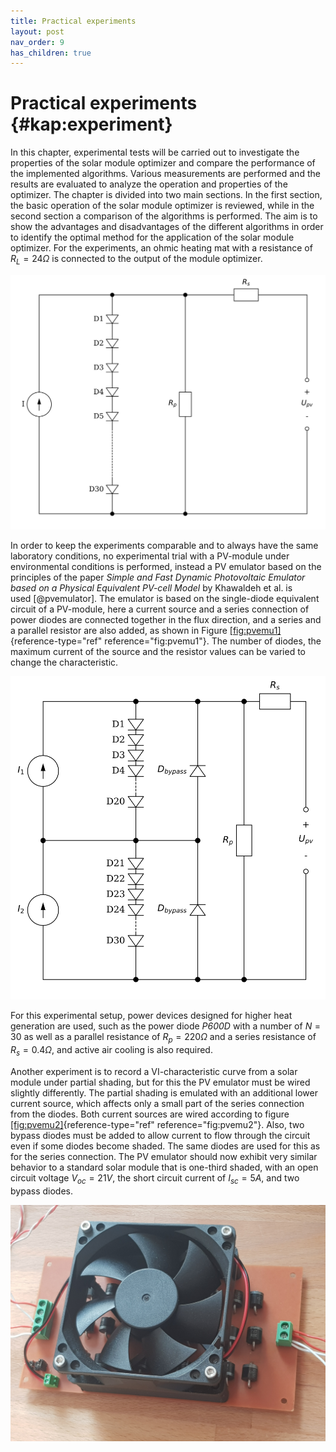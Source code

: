 ```yaml
---
title: Practical experiments
layout: post
nav_order: 9
has_children: true
---
```


# Practical experiments {#kap:experiment}

In this chapter, experimental tests will be carried out to investigate
the properties of the solar module optimizer and compare the performance
of the implemented algorithms. Various measurements are performed and
the results are evaluated to analyze the operation and properties of the
optimizer. The chapter is divided into two main sections. In the first
section, the basic operation of the solar module optimizer is reviewed,
while in the second section a comparison of the algorithms is performed.
The aim is to show the advantages and disadvantages of the different
algorithms in order to identify the optimal method for the application
of the solar module optimizer. For the experiments, an ohmic heating mat
with a resistance of $R_{L}=24\Omega$ is connected to the output of the
module optimizer.

![image](/assets/image/pv_emulator1.svg)

In order to keep the experiments comparable and to always have the same
laboratory conditions, no experimental trial with a
PV-module under
environmental conditions is performed, instead a PV emulator based on
the principles of the paper *Simple and Fast Dynamic Photovoltaic
Emulator based on a Physical Equivalent PV-cell Model* by Khawaldeh et
al. is used [@pvemulator]. The emulator is based on the single-diode
equivalent circuit of a PV-module, here a current source and a
series connection of power diodes are connected together in the flux
direction, and a series and a parallel resistor are also added, as shown
in Figure [\[fig:pvemu1\]](#fig:pvemu1){reference-type="ref"
reference="fig:pvemu1"}. The number of diodes, the maximum current of
the source and the resistor values can be varied to change the
characteristic.

![image](/assets/image/pv_emulator2.svg)

For this experimental setup, power devices designed for higher heat
generation are used, such as the power diode *P600D* with a number of
$N=30$ as well as a parallel resistance of $R_{p}=220 \Omega$ and a
series resistance of $R_{s}= 0.4 \Omega$, and active air cooling is also
required. 

Another experiment is to record a VI-characteristic curve from a solar module
under partial shading, but for this the PV emulator must be wired
slightly differently. The partial shading is emulated with an additional
lower current source, which affects only a small part of the series
connection from the diodes. Both current sources are wired according to
figure [\[fig:pvemu2\]](#fig:pvemu2){reference-type="ref"
reference="fig:pvemu2"}. Also, two bypass diodes must be added to allow
current to flow through the circuit even if some diodes become shaded.
The same diodes are used for this as for the series connection. The PV
emulator should now exhibit very similar behavior to a standard solar
module that is one-third shaded, with an open circuit voltage
$V_{oc}=21V$, the short circuit current of $I_{sc}=5A$, and two bypass
diodes.

![image](/assets/image/pvemulator.jpg)
